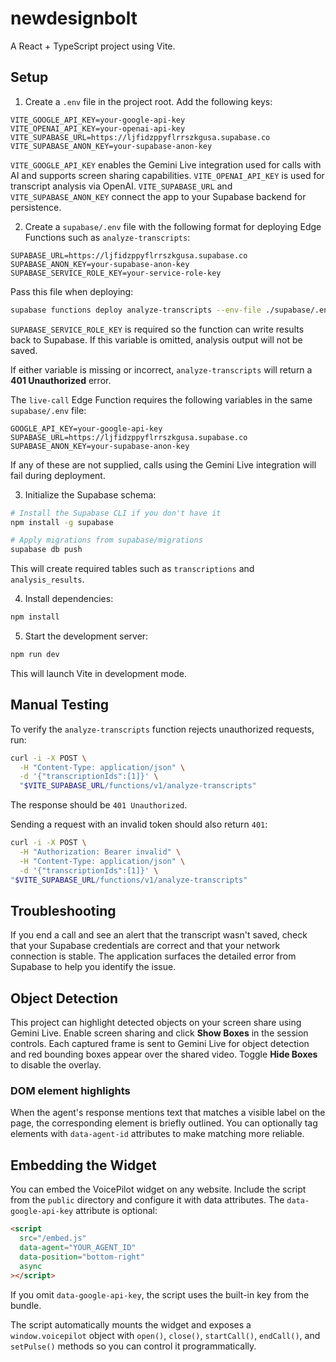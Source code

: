 # newdesignbolt

A React + TypeScript project using Vite.

## Setup

1. Create a `.env` file in the project root. Add the following keys:

```
VITE_GOOGLE_API_KEY=your-google-api-key
VITE_OPENAI_API_KEY=your-openai-api-key
VITE_SUPABASE_URL=https://ljfidzppyflrrszkgusa.supabase.co
VITE_SUPABASE_ANON_KEY=your-supabase-anon-key
```

`VITE_GOOGLE_API_KEY` enables the Gemini Live integration used for calls with AI and supports screen sharing capabilities.
`VITE_OPENAI_API_KEY` is used for transcript analysis via OpenAI.
`VITE_SUPABASE_URL` and `VITE_SUPABASE_ANON_KEY` connect the app to your Supabase backend for persistence.

2. Create a `supabase/.env` file with the following format for deploying Edge Functions such as `analyze-transcripts`:

```
SUPABASE_URL=https://ljfidzppyflrrszkgusa.supabase.co
SUPABASE_ANON_KEY=your-supabase-anon-key
SUPABASE_SERVICE_ROLE_KEY=your-service-role-key
```

Pass this file when deploying:

```bash
supabase functions deploy analyze-transcripts --env-file ./supabase/.env
```

`SUPABASE_SERVICE_ROLE_KEY` is required so the function can write results back to Supabase. If this variable is omitted, analysis output will not be saved.

If either variable is missing or incorrect, `analyze-transcripts` will return a **401 Unauthorized** error.

The `live-call` Edge Function requires the following variables in the same `supabase/.env` file:

```
GOOGLE_API_KEY=your-google-api-key
SUPABASE_URL=https://ljfidzppyflrrszkgusa.supabase.co
SUPABASE_ANON_KEY=your-supabase-anon-key
```

If any of these are not supplied, calls using the Gemini Live integration will fail during deployment.

3. Initialize the Supabase schema:

```bash
# Install the Supabase CLI if you don't have it
npm install -g supabase

# Apply migrations from supabase/migrations
supabase db push
```

This will create required tables such as `transcriptions` and `analysis_results`.

4. Install dependencies:

```bash
npm install
```

5. Start the development server:

```bash
npm run dev
```

This will launch Vite in development mode.

## Manual Testing

To verify the `analyze-transcripts` function rejects unauthorized requests, run:

```bash
curl -i -X POST \
  -H "Content-Type: application/json" \
  -d '{"transcriptionIds":[1]}' \
  "$VITE_SUPABASE_URL/functions/v1/analyze-transcripts"
```

The response should be `401 Unauthorized`.

Sending a request with an invalid token should also return `401`:

```bash
curl -i -X POST \
  -H "Authorization: Bearer invalid" \
  -H "Content-Type: application/json" \
  -d '{"transcriptionIds":[1]}' \
"$VITE_SUPABASE_URL/functions/v1/analyze-transcripts"
```

## Troubleshooting

If you end a call and see an alert that the transcript wasn't saved, check that
your Supabase credentials are correct and that your network connection is
stable. The application surfaces the detailed error from Supabase to help you
identify the issue.

## Object Detection

This project can highlight detected objects on your screen share using Gemini Live. Enable screen sharing and click **Show Boxes** in the session controls. Each captured frame is sent to Gemini Live for object detection and red bounding boxes appear over the shared video. Toggle **Hide Boxes** to disable the overlay.

### DOM element highlights

When the agent's response mentions text that matches a visible label on the page,
the corresponding element is briefly outlined. You can optionally tag elements
with `data-agent-id` attributes to make matching more reliable.

## Embedding the Widget

You can embed the VoicePilot widget on any website. Include the script from the
`public` directory and configure it with data attributes. The
`data-google-api-key` attribute is optional:

```html
<script
  src="/embed.js"
  data-agent="YOUR_AGENT_ID"
  data-position="bottom-right"
  async
></script>
```

If you omit `data-google-api-key`, the script uses the built-in key from the
bundle.

The script automatically mounts the widget and exposes a `window.voicepilot`
object with `open()`, `close()`, `startCall()`, `endCall()`, and `setPulse()`
methods so you can control it programmatically.

